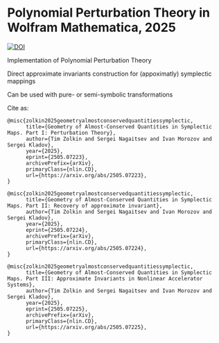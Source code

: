 # Polynomial Perturbation Theory in Wolfram Mathematica, 2025

[![DOI](https://zenodo.org/badge/DOI/10.5281/zenodo.16408965.svg)](https://doi.org/10.5281/zenodo.16408965)

Implementation of Polynomial Perturbation Theory

Direct approximate invariants construction for (appoximatly) symplectic mappings

Can be used with pure- or semi-symbolic transformations

Cite as:

```
@misc{zolkin2025geometryalmostconservedquantitiessymplectic,
      title={Geometry of Almost-Conserved Quantities in Symplectic Maps. Part I: Perturbation Theory}, 
      author={Tim Zolkin and Sergei Nagaitsev and Ivan Morozov and Sergei Kladov},
      year={2025},
      eprint={2505.07223},
      archivePrefix={arXiv},
      primaryClass={nlin.CD},
      url={https://arxiv.org/abs/2505.07223}, 
}
```

```
@misc{zolkin2025geometryalmostconservedquantitiessymplectic,
      title={Geometry of Almost-Conserved Quantities in Symplectic Maps. Part II: Recovery of approximate invariant}, 
      author={Tim Zolkin and Sergei Nagaitsev and Ivan Morozov and Sergei Kladov},
      year={2025},
      eprint={2505.07224},
      archivePrefix={arXiv},
      primaryClass={nlin.CD},
      url={https://arxiv.org/abs/2505.07224}, 
}
```

```
@misc{zolkin2025geometryalmostconservedquantitiessymplectic,
      title={Geometry of Almost-Conserved Quantities in Symplectic Maps. Part III: Approximate Invariants in Nonlinear Accelerator Systems}, 
      author={Tim Zolkin and Sergei Nagaitsev and Ivan Morozov and Sergei Kladov},
      year={2025},
      eprint={2505.07225},
      archivePrefix={arXiv},
      primaryClass={nlin.CD},
      url={https://arxiv.org/abs/2505.07225}, 
}
```
